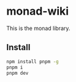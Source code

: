 <!--
 * @Author: Orion
 * @Date: 2024-06-10 16:17:30
 * @LastEditors: Orion
 * @LastEditTime: 2024-06-10 16:22:46
 * @Description: 
 * 
-->
# monad-wiki
This is the monad library.

## Install 
```bash
npm install pnpm -g
pnpm i
pnpm dev
```
